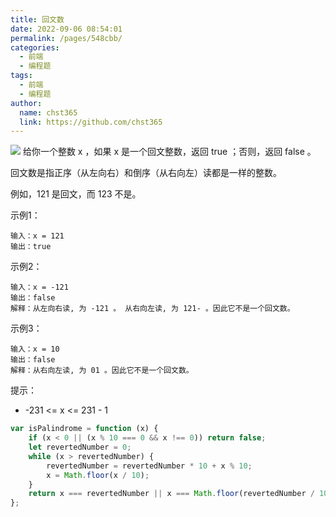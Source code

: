 ```yaml
---
title: 回文数
date: 2022-09-06 08:54:01
permalink: /pages/548cbb/
categories: 
  - 前端
  - 编程题
tags: 
  - 前端
  - 编程题
author: 
  name: chst365
  link: https://github.com/chst365
---
```

![](https://cdn.jsdelivr.net/gh/chst365/bolgImgs/imgs/topImgs/399.jpg)
给你一个整数 x ，如果 x 是一个回文整数，返回 true ；否则，返回 false 。

回文数是指正序（从左向右）和倒序（从右向左）读都是一样的整数。

例如，121 是回文，而 123 不是。

示例1：
```
输入：x = 121
输出：true
```
示例2：
```
输入：x = -121
输出：false
解释：从左向右读, 为 -121 。 从右向左读, 为 121- 。因此它不是一个回文数。
```
示例3：
```
输入：x = 10
输出：false
解释：从右向左读, 为 01 。因此它不是一个回文数。
```
提示：
- -231 <= x <= 231 - 1

```js
var isPalindrome = function (x) {
    if (x < 0 || (x % 10 === 0 && x !== 0)) return false;
    let revertedNumber = 0;
    while (x > revertedNumber) {
        revertedNumber = revertedNumber * 10 + x % 10;
        x = Math.floor(x / 10);
    }
    return x === revertedNumber || x === Math.floor(revertedNumber / 10);
};
```
